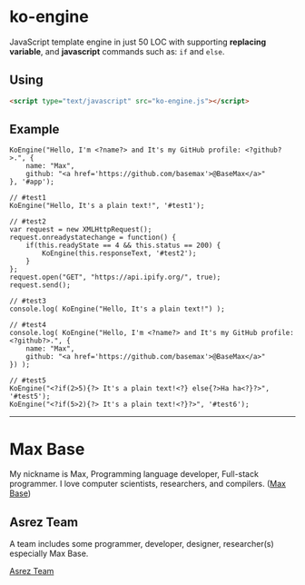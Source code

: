 # ko-engine

JavaScript template engine in just 50 LOC with supporting **replacing variable**, and **javascript** commands such as: `if` and `else`.

## Using

```html
<script type="text/javascript" src="ko-engine.js"></script>
```

## Example

```
KoEngine("Hello, I'm <?name?> and It's my GitHub profile: <?github?>.", {
    name: "Max",
    github: "<a href='https://github.com/basemax'>@BaseMax</a>"
}, '#app');

// #test1
KoEngine("Hello, It's a plain text!", '#test1');

// #test2
var request = new XMLHttpRequest();
request.onreadystatechange = function() {
    if(this.readyState == 4 && this.status == 200) {
        KoEngine(this.responseText, '#test2');
    }
};
request.open("GET", "https://api.ipify.org/", true);
request.send();

// #test3
console.log( KoEngine("Hello, It's a plain text!") );

// #test4
console.log( KoEngine("Hello, I'm <?name?> and It's my GitHub profile: <?github?>.", {
    name: "Max",
    github: "<a href='https://github.com/basemax'>@BaseMax</a>"
}) );

// #test5
KoEngine("<?if(2>5){?> It's a plain text!<?} else{?>Ha ha<?}?>", '#test5');
KoEngine("<?if(5>2){?> It's a plain text!<?}?>", '#test6');
```

---------

# Max Base

My nickname is Max, Programming language developer, Full-stack programmer. I love computer scientists, researchers, and compilers. ([Max Base](https://maxbase.org/))

## Asrez Team

A team includes some programmer, developer, designer, researcher(s) especially Max Base.

[Asrez Team](https://www.asrez.com/)

